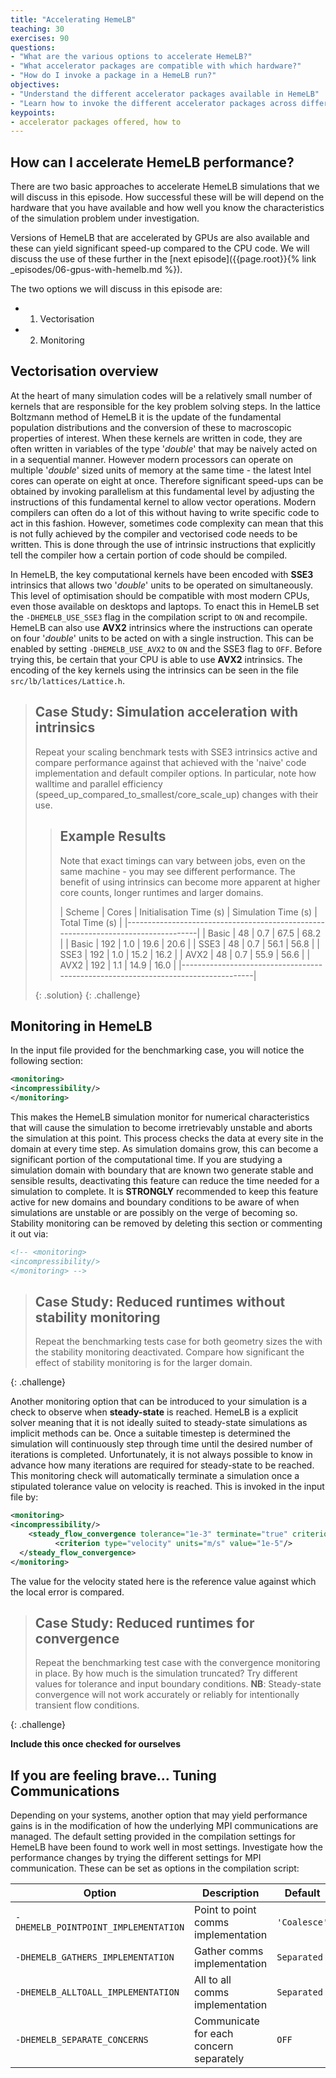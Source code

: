 ```yaml
---
title: "Accelerating HemeLB"
teaching: 30
exercises: 90
questions:
- "What are the various options to accelerate HemeLB?"
- "What accelerator packages are compatible with which hardware?"
- "How do I invoke a package in a HemeLB run?"
objectives:
- "Understand the different accelerator packages available in HemeLB"
- "Learn how to invoke the different accelerator packages across different hardwares"
keypoints:
- accelerator packages offered, how to 
---
```


## How can I accelerate HemeLB performance?

There are two basic approaches to accelerate HemeLB simulations that we will discuss 
in this episode. How successful these will be will depend on the hardware that you 
have available and how well you know the characteristics of the simulation problem under 
investigation. 

Versions of HemeLB that are accelerated by GPUs are also available and these can yield
significant speed-up compared to the CPU code. We will discuss the use of these further
in the [next episode]({{page.root}}{% link _episodes/06-gpus-with-hemelb.md %}). 

The two options we will discuss in this episode are: 

- 1) Vectorisation
- 2) Monitoring

## Vectorisation overview

At the heart of many simulation codes will be a relatively small number of kernels that 
are responsible for the key problem solving steps. In the lattice Boltzmann method of 
HemeLB it is the update of the fundamental population distributions and the conversion of
these to macroscopic properties of interest. When these kernels are written in code, they 
are often written in variables of the type '*double*' that may be naively acted on in a 
sequential manner. However modern processors can operate on multiple '*double*' sized units
of memory at the same time - the latest Intel cores can operate on eight at once. Therefore
significant speed-ups can be obtained by invoking parallelism at this fundamental level by 
adjusting the instructions of this fundamental kernel to allow vector operations. Modern 
compilers can often do a lot of this without having to write specific code to act in this 
fashion. However, sometimes code complexity can mean that this is not fully achieved by the
compiler and vectorised code needs to be written. This is done through the use of intrinsic
instructions that explicitly tell the compiler how a certain portion of code should be compiled.

In HemeLB, the key computational kernels have been encoded with **SSE3** intrinsics that allows
two '*double*' units to be operated on simultaneously. This level of optimisation should be 
compatible with most modern CPUs, even those available on desktops and laptops. To enact this 
in HemeLB set the `-DHEMELB_USE_SSE3` flag in the compilation script to `ON` and recompile. HemeLB 
can also use **AVX2** intrinsics where the instructions can operate on four '*double*' units to be acted
on with a single instruction. This can be enabled by setting `-DHEMELB_USE_AVX2` to `ON` and the 
SSE3 flag to `OFF`. Before trying this, be certain that your CPU is able to use **AVX2** intrinsics. The 
encoding of the key kernels using the intrinsics can be seen in the file `src/lb/lattices/Lattice.h`.

> ## Case Study: Simulation acceleration with intrinsics 
>
> Repeat your scaling benchmark tests with SSE3 intrinsics active and compare performance against
> that achieved with the 'naive' code implementation and default compiler options. In particular,
> note how walltime and parallel efficiency (speed_up_compared_to_smallest/core_scale_up) changes
> with their use.
> 
> > ## Example Results
> > 
> > Note that exact timings can vary between jobs, even on the same machine - you may see different performance. 
> > The benefit of using intrinsics can become more apparent at higher core counts, longer runtimes and larger domains.
> > 
> > | Scheme | Cores | Initialisation Time (s) | Simulation Time (s) | Total Time (s) |
> > |-----------------------------------------------------------------------------------|
> > | Basic  | 48    | 0.7                     |     67.5            | 68.2           |
> > | Basic  | 192   | 1.0                     |     19.6            | 20.6           |
> > | SSE3   | 48    | 0.7                     |     56.1            | 56.8           |
> > | SSE3   | 192   | 1.0                     |     15.2            | 16.2           |
> > | AVX2   | 48    | 0.7                     |     55.9            | 56.6           |
> > | AVX2   | 192   | 1.1                     |     14.9            | 16.0           |
> > |-----------------------------------------------------------------------------------|
> > 
> {: .solution} 
{: .challenge}

## Monitoring in HemeLB
In the input file provided for the benchmarking case, you will notice the following section:

```xml
<monitoring>
<incompressibility/>
</monitoring>
```

This makes the HemeLB simulation monitor for numerical characteristics that will cause the simulation
to become irretrievably unstable and aborts the simulation at this point. This process checks the 
data at every site in the domain at every time step. As simulation domains grow, this can become a 
significant portion of the computational time. If you are studying a simulation domain with boundary
that are known two generate stable and sensible results, deactivating this feature can reduce the 
time needed for a simulation to complete. It is **STRONGLY** recommended to keep this feature active for
new domains and boundary conditions to be aware of when simulations are unstable or are possibly on 
the verge of becoming so. Stability monitoring can be removed by deleting this section or commenting 
it out via:

```xml
<!-- <monitoring>
<incompressibility/>
</monitoring> -->
```

> ## Case Study: Reduced runtimes without stability monitoring 
>
> Repeat the benchmarking tests case for both geometry sizes the with the stability monitoring deactivated.
> Compare how significant the effect of stability monitoring is for the larger domain. 
> 
{: .challenge}

Another monitoring option that can be introduced to your simulation is a check to observe when 
**steady-state** is reached. HemeLB is a explicit solver meaning that it is not ideally suited to steady-state
simulations as implicit methods can be. Once a suitable timestep is determined the simulation will 
continuously step through time until the desired number of iterations is completed. Unfortunately,
it is not always possible to know in advance how many iterations are required for steady-state to 
be reached. This monitoring check will automatically terminate a simulation once a stipulated 
tolerance value on velocity is reached. This is invoked in the input file by:

```xml
<monitoring>
<incompressibility/>
    <steady_flow_convergence tolerance="1e-3" terminate="true" criterion="velocity">
          <criterion type="velocity" units="m/s" value="1e-5"/>
  </steady_flow_convergence> 
</monitoring>
```

The value for the velocity stated here is the reference value against which the local error is compared.

> ## Case Study: Reduced runtimes for convergence 
>
> Repeat the benchmarking test case with the convergence monitoring in place. By how much is the simulation truncated? 
> Try different values for tolerance and input boundary conditions. 
> **NB**: Steady-state convergence will not work accurately or reliably for intentionally transient flow conditions.
> 
{: .challenge}


**Include this once checked for ourselves**

## If you are feeling brave... Tuning Communications
Depending on your systems, another option that may yield performance gains is in the modification of 
how the underlying MPI communications are managed. The default setting provided in the compilation 
settings for HemeLB have been found to work well in most settings. Investigate how the performance changes
by trying the different settings for MPI communication. These can be set as options in the compilation 
script:

| Option                               | Description                             | Default      | Options                                   |
|--------------------------------------|-----------------------------------------|--------------|-------------------------------------------|
| `-DHEMELB_POINTPOINT_IMPLEMENTATION` | Point to point comms implementation     | `'Coalesce'` | `'Coalesce'`, `'Separated'`, `'Immediate'`|
| `-DHEMELB_GATHERS_IMPLEMENTATION`    | Gather comms implementation             | `Separated`  | `'Separated'`, `'ViaPointPoint'`          |
| `-DHEMELB_ALLTOALL_IMPLEMENTATION`   | All to all comms implementation         | `Separated`  | `'Separated'`, `'ViaPointPoint'`          |
| `-DHEMELB_SEPARATE_CONCERNS`         | Communicate for each concern separately | `OFF`        | `ON`, `OFF`                               |

